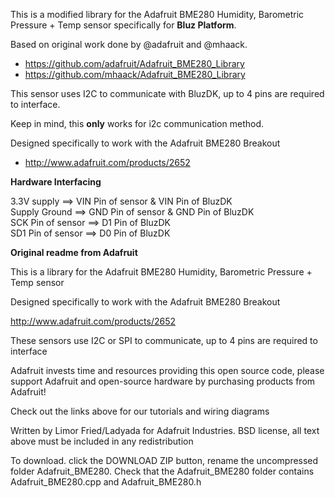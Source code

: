 This is a modified library for the Adafruit BME280 Humidity, Barometric Pressure + Temp sensor specifically for **Bluz Platform**.

Based on original work done by @adafruit and @mhaack.

* https://github.com/adafruit/Adafruit_BME280_Library
* https://github.com/mhaack/Adafruit_BME280_Library

This sensor uses I2C to communicate with BluzDK, up to 4 pins are required to interface.

Keep in mind, this **only** works for i2c communication method.

Designed specifically to work with the Adafruit BME280 Breakout 
 * http://www.adafruit.com/products/2652

**Hardware Interfacing**

3.3V supply       ==> VIN Pin of sensor & VIN Pin of BluzDK <br />
Supply Ground     ==> GND Pin of sensor & GND Pin of BluzDK <br />
SCK Pin of sensor ==> D1 Pin of BluzDK <br />
SD1 Pin of sensor ==> D0 Pin of BluzDK <br />

**Original readme from Adafruit**

This is a library for the Adafruit BME280 Humidity, Barometric Pressure + Temp sensor

Designed specifically to work with the Adafruit BME280 Breakout

http://www.adafruit.com/products/2652

These sensors use I2C or SPI to communicate, up to 4 pins are required to interface

Adafruit invests time and resources providing this open source code, please support Adafruit and open-source hardware by purchasing products from Adafruit!

Check out the links above for our tutorials and wiring diagrams

Written by Limor Fried/Ladyada for Adafruit Industries.
BSD license, all text above must be included in any redistribution

To download. click the DOWNLOAD ZIP button, rename the uncompressed folder Adafruit_BME280. Check that the Adafruit_BME280 folder contains Adafruit_BME280.cpp and Adafruit_BME280.h
